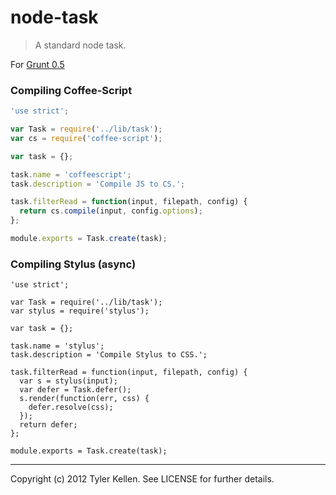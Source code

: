 # node-task
> A standard node task.

For [Grunt 0.5](/gruntjs/grunt/wiki/Grunt-0.5)

### Compiling Coffee-Script
```js
'use strict';

var Task = require('../lib/task');
var cs = require('coffee-script');

var task = {};

task.name = 'coffeescript';
task.description = 'Compile JS to CS.';

task.filterRead = function(input, filepath, config) {
  return cs.compile(input, config.options);
};

module.exports = Task.create(task);
```

### Compiling Stylus (async)
```
'use strict';

var Task = require('../lib/task');
var stylus = require('stylus');

var task = {};

task.name = 'stylus';
task.description = 'Compile Stylus to CSS.';

task.filterRead = function(input, filepath, config) {
  var s = stylus(input);
  var defer = Task.defer();
  s.render(function(err, css) {
    defer.resolve(css);
  });
  return defer;
};

module.exports = Task.create(task);
```

---
Copyright (c) 2012 Tyler Kellen. See LICENSE for further details.
